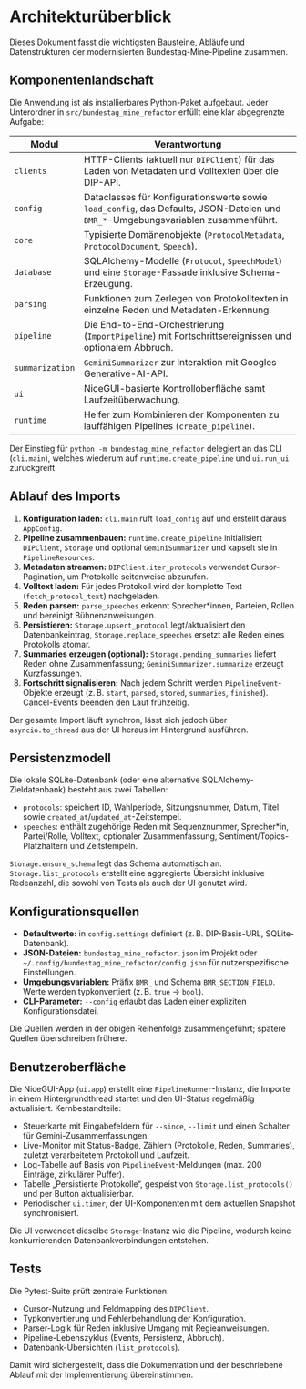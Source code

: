 # Architekturüberblick

Dieses Dokument fasst die wichtigsten Bausteine, Abläufe und Datenstrukturen der modernisierten Bundestag-Mine-Pipeline zusammen.

## Komponentenlandschaft

Die Anwendung ist als installierbares Python-Paket aufgebaut. Jeder Unterordner in `src/bundestag_mine_refactor` erfüllt eine klar abgegrenzte Aufgabe:

| Modul                   | Verantwortung |
|-------------------------|---------------|
| `clients`               | HTTP-Clients (aktuell nur `DIPClient`) für das Laden von Metadaten und Volltexten über die DIP-API.
| `config`                | Dataclasses für Konfigurationswerte sowie `load_config`, das Defaults, JSON-Dateien und `BMR_*`-Umgebungsvariablen zusammenführt.
| `core`                  | Typisierte Domänenobjekte (`ProtocolMetadata`, `ProtocolDocument`, `Speech`).
| `database`              | SQLAlchemy-Modelle (`Protocol`, `SpeechModel`) und eine `Storage`-Fassade inklusive Schema-Erzeugung.
| `parsing`               | Funktionen zum Zerlegen von Protokolltexten in einzelne Reden und Metadaten-Erkennung.
| `pipeline`              | Die End-to-End-Orchestrierung (`ImportPipeline`) mit Fortschrittsereignissen und optionalem Abbruch.
| `summarization`         | `GeminiSummarizer` zur Interaktion mit Googles Generative-AI-API.
| `ui`                    | NiceGUI-basierte Kontrolloberfläche samt Laufzeitüberwachung.
| `runtime`               | Helfer zum Kombinieren der Komponenten zu lauffähigen Pipelines (`create_pipeline`).

Der Einstieg für `python -m bundestag_mine_refactor` delegiert an das CLI (`cli.main`), welches wiederum auf `runtime.create_pipeline` und `ui.run_ui` zurückgreift.

## Ablauf des Imports

1. **Konfiguration laden:** `cli.main` ruft `load_config` auf und erstellt daraus `AppConfig`.
2. **Pipeline zusammenbauen:** `runtime.create_pipeline` initialisiert `DIPClient`, `Storage` und optional `GeminiSummarizer` und kapselt sie in `PipelineResources`.
3. **Metadaten streamen:** `DIPClient.iter_protocols` verwendet Cursor-Pagination, um Protokolle seitenweise abzurufen.
4. **Volltext laden:** Für jedes Protokoll wird der komplette Text (`fetch_protocol_text`) nachgeladen.
5. **Reden parsen:** `parse_speeches` erkennt Sprecher*innen, Parteien, Rollen und bereinigt Bühnenanweisungen.
6. **Persistieren:** `Storage.upsert_protocol` legt/aktualisiert den Datenbankeintrag, `Storage.replace_speeches` ersetzt alle Reden eines Protokolls atomar.
7. **Summaries erzeugen (optional):** `Storage.pending_summaries` liefert Reden ohne Zusammenfassung; `GeminiSummarizer.summarize` erzeugt Kurzfassungen.
8. **Fortschritt signalisieren:** Nach jedem Schritt werden `PipelineEvent`-Objekte erzeugt (z. B. `start`, `parsed`, `stored`, `summaries`, `finished`). Cancel-Events beenden den Lauf frühzeitig.

Der gesamte Import läuft synchron, lässt sich jedoch über `asyncio.to_thread` aus der UI heraus im Hintergrund ausführen.

## Persistenzmodell

Die lokale SQLite-Datenbank (oder eine alternative SQLAlchemy-Zieldatenbank) besteht aus zwei Tabellen:

- `protocols`: speichert ID, Wahlperiode, Sitzungsnummer, Datum, Titel sowie `created_at`/`updated_at`-Zeitstempel.
- `speeches`: enthält zugehörige Reden mit Sequenznummer, Sprecher*in, Partei/Rolle, Volltext, optionaler Zusammenfassung, Sentiment/Topics-Platzhaltern und Zeitstempeln.

`Storage.ensure_schema` legt das Schema automatisch an. `Storage.list_protocols` erstellt eine aggregierte Übersicht inklusive Redeanzahl, die sowohl von Tests als auch der UI genutzt wird.

## Konfigurationsquellen

- **Defaultwerte:** in `config.settings` definiert (z. B. DIP-Basis-URL, SQLite-Datenbank).
- **JSON-Dateien:** `bundestag_mine_refactor.json` im Projekt oder `~/.config/bundestag_mine_refactor/config.json` für nutzerspezifische Einstellungen.
- **Umgebungsvariablen:** Präfix `BMR_` und Schema `BMR_SECTION_FIELD`. Werte werden typkonvertiert (z. B. `true` → `bool`).
- **CLI-Parameter:** `--config` erlaubt das Laden einer expliziten Konfigurationsdatei.

Die Quellen werden in der obigen Reihenfolge zusammengeführt; spätere Quellen überschreiben frühere.

## Benutzeroberfläche

Die NiceGUI-App (`ui.app`) erstellt eine `PipelineRunner`-Instanz, die Importe in einem Hintergrundthread startet und den UI-Status regelmäßig aktualisiert. Kernbestandteile:

- Steuerkarte mit Eingabefeldern für `--since`, `--limit` und einen Schalter für Gemini-Zusammenfassungen.
- Live-Monitor mit Status-Badge, Zählern (Protokolle, Reden, Summaries), zuletzt verarbeitetem Protokoll und Laufzeit.
- Log-Tabelle auf Basis von `PipelineEvent`-Meldungen (max. 200 Einträge, zirkulärer Puffer).
- Tabelle „Persistierte Protokolle“, gespeist von `Storage.list_protocols()` und per Button aktualisierbar.
- Periodischer `ui.timer`, der UI-Komponenten mit dem aktuellen Snapshot synchronisiert.

Die UI verwendet dieselbe `Storage`-Instanz wie die Pipeline, wodurch keine konkurrierenden Datenbankverbindungen entstehen.

## Tests

Die Pytest-Suite prüft zentrale Funktionen:

- Cursor-Nutzung und Feldmapping des `DIPClient`.
- Typkonvertierung und Fehlerbehandlung der Konfiguration.
- Parser-Logik für Reden inklusive Umgang mit Regieanweisungen.
- Pipeline-Lebenszyklus (Events, Persistenz, Abbruch).
- Datenbank-Übersichten (`list_protocols`).

Damit wird sichergestellt, dass die Dokumentation und der beschriebene Ablauf mit der Implementierung übereinstimmen.
